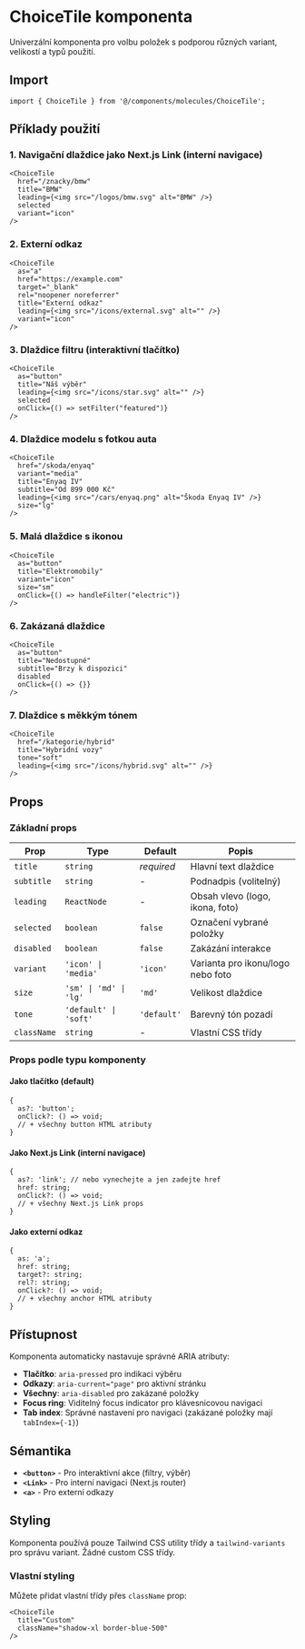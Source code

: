 # ChoiceTile komponenta

Univerzální komponenta pro volbu položek s podporou různých variant, velikostí a typů použití.

## Import

```tsx
import { ChoiceTile } from '@/components/molecules/ChoiceTile';
```

## Příklady použití

### 1. Navigační dlaždice jako Next.js Link (interní navigace)

```tsx
<ChoiceTile
  href="/znacky/bmw"
  title="BMW"
  leading={<img src="/logos/bmw.svg" alt="BMW" />}
  selected
  variant="icon"
/>
```

### 2. Externí odkaz

```tsx
<ChoiceTile
  as="a"
  href="https://example.com"
  target="_blank"
  rel="noopener noreferrer"
  title="Externí odkaz"
  leading={<img src="/icons/external.svg" alt="" />}
  variant="icon"
/>
```

### 3. Dlaždice filtru (interaktivní tlačítko)

```tsx
<ChoiceTile
  as="button"
  title="Náš výběr"
  leading={<img src="/icons/star.svg" alt="" />}
  selected
  onClick={() => setFilter("featured")}
/>
```

### 4. Dlaždice modelu s fotkou auta

```tsx
<ChoiceTile
  href="/skoda/enyaq"
  variant="media"
  title="Enyaq IV"
  subtitle="Od 899 000 Kč"
  leading={<img src="/cars/enyaq.png" alt="Škoda Enyaq IV" />}
  size="lg"
/>
```

### 5. Malá dlaždice s ikonou

```tsx
<ChoiceTile
  as="button"
  title="Elektromobily"
  variant="icon"
  size="sm"
  onClick={() => handleFilter("electric")}
/>
```

### 6. Zakázaná dlaždice

```tsx
<ChoiceTile
  as="button"
  title="Nedostupné"
  subtitle="Brzy k dispozici"
  disabled
  onClick={() => {}}
/>
```

### 7. Dlaždice s měkkým tónem

```tsx
<ChoiceTile
  href="/kategorie/hybrid"
  title="Hybridní vozy"
  tone="soft"
  leading={<img src="/icons/hybrid.svg" alt="" />}
/>
```

## Props

### Základní props

| Prop | Type | Default | Popis |
|------|------|---------|-------|
| `title` | `string` | *required* | Hlavní text dlaždice |
| `subtitle` | `string` | - | Podnadpis (volitelný) |
| `leading` | `ReactNode` | - | Obsah vlevo (logo, ikona, foto) |
| `selected` | `boolean` | `false` | Označení vybrané položky |
| `disabled` | `boolean` | `false` | Zakázání interakce |
| `variant` | `'icon' \| 'media'` | `'icon'` | Varianta pro ikonu/logo nebo foto |
| `size` | `'sm' \| 'md' \| 'lg'` | `'md'` | Velikost dlaždice |
| `tone` | `'default' \| 'soft'` | `'default'` | Barevný tón pozadí |
| `className` | `string` | - | Vlastní CSS třídy |

### Props podle typu komponenty

#### Jako tlačítko (default)
```tsx
{
  as?: 'button';
  onClick?: () => void;
  // + všechny button HTML atributy
}
```

#### Jako Next.js Link (interní navigace)
```tsx
{
  as?: 'link'; // nebo vynechejte a jen zadejte href
  href: string;
  onClick?: () => void;
  // + všechny Next.js Link props
}
```

#### Jako externí odkaz
```tsx
{
  as: 'a';
  href: string;
  target?: string;
  rel?: string;
  onClick?: () => void;
  // + všechny anchor HTML atributy
}
```

## Přístupnost

Komponenta automaticky nastavuje správné ARIA atributy:

- **Tlačítko**: `aria-pressed` pro indikaci výběru
- **Odkazy**: `aria-current="page"` pro aktivní stránku
- **Všechny**: `aria-disabled` pro zakázané položky
- **Focus ring**: Viditelný focus indicator pro klávesnicovou navigaci
- **Tab index**: Správné nastavení pro navigaci (zakázané položky mají `tabIndex={-1}`)

## Sémantika

- **`<button>`** - Pro interaktivní akce (filtry, výběr)
- **`<Link>`** - Pro interní navigaci (Next.js router)
- **`<a>`** - Pro externí odkazy

## Styling

Komponenta používá pouze Tailwind CSS utility třídy a `tailwind-variants` pro správu variant. Žádné custom CSS třídy.

### Vlastní styling

Můžete přidat vlastní třídy přes `className` prop:

```tsx
<ChoiceTile
  title="Custom"
  className="shadow-xl border-blue-500"
/>
```
